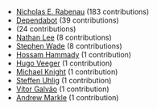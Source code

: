 * [Nicholas E. Rabenau](https://github.com/nerab) (183 contributions)
* [Dependabot](https://github.com/dependabot-bot) (39 contributions)
* [](https://github.com/apps/dependabot) (24 contributions)
* [Nathan Lee](https://github.com/X0nic) (8 contributions)
* [Stephen Wade](https://github.com/stephenwade) (8 contributions)
* [Hossam Hammady](https://github.com/hammady) (1 contribution)
* [Hugo Veeger](https://github.com/dkhgh) (1 contribution)
* [Michael Knight](https://github.com/miknight) (1 contribution)
* [Steffen Uhlig](https://github.com/suhlig) (1 contribution)
* [Vítor Galvão](https://github.com/vitorgalvao) (1 contribution)
* [Andrew Markle](https://github.com/andrewmarkle) (1 contribution)